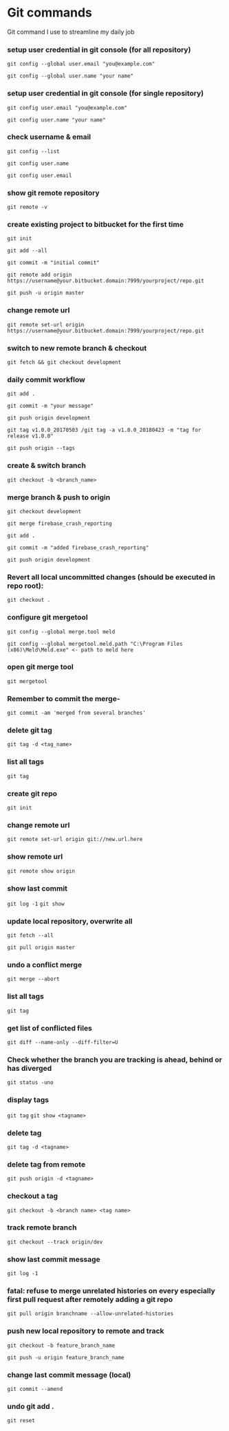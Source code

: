 # Git commands
Git command I use to streamline my daily job

### setup user credential in git console (for all repository)

`git config --global user.email "you@example.com"`

`git config --global user.name "your name"`

### setup user credential in git console (for single repository)

`git config user.email "you@example.com"`

`git config user.name "your name"`

### check username & email

`git config --list`

`git config user.name`

`git config user.email`

### show git remote repository

`git remote -v`


### create existing project to bitbucket for the first time

`git init`

`git add --all`

`git commit -m "initial commit"`

`git remote add origin https://username@your.bitbucket.domain:7999/yourproject/repo.git`

`git push -u origin master`

### change remote url

`git remote set-url origin https://username@your.bitbucket.domain:7999/yourproject/repo.git`

### switch to new remote branch & checkout

`git fetch && git checkout development`

### daily commit workflow

`git add .`

`git commit -m "your message"`

`git push origin development`

`git tag v1.0.0_20170503 /git tag -a v1.0.0_20180423 -m "tag for release v1.0.0"`

`git push origin --tags`

### create & switch branch

`git checkout -b <branch_name>`

### merge branch & push to origin

`git checkout development`

`git merge firebase_crash_reporting`

`git add .`

`git commit -m "added firebase_crash_reporting"`

`git push origin development`

### Revert all local uncommitted changes (should be executed in repo root):

`git checkout .`

### configure git mergetool

`git config --global merge.tool meld`

`git config --global mergetool.meld.path "C:\Program Files (x86)\Meld\Meld.exe" <- path to meld here`

### open git merge tool

`git mergetool`

### Remember to commit the merge-

`git commit -am 'merged from several branches'`

### delete git tag

`git tag -d <tag_name>`

### list all tags

`git tag`

### create git repo

`git init`

### change remote url

`git remote set-url origin git://new.url.here`

### show remote url

`git remote show origin`

### show last commit

`git log -1`
`git show`

### update local repository, overwrite all

`git fetch --all`

`git pull origin master`

### undo a conflict merge

`git merge --abort`

### list all tags

`git tag`

### get list of conflicted files

`git diff --name-only --diff-filter=U`

### Check whether the branch you are tracking is ahead, behind or has diverged

`git status -uno`

### display tags

`git tag`
`git show <tagname>`

### delete tag

`git tag -d <tagname>`

### delete tag from remote

`git push origin -d <tagname>`

### checkout a tag

`git checkout -b <branch name> <tag name>`

### track remote branch

`git checkout --track origin/dev`

### show last commit message

`git log -1`

### fatal: refuse to merge unrelated histories on every especially first pull request after remotely adding a git repo

`git pull origin branchname --allow-unrelated-histories`

### push new local repository to remote and track

`git checkout -b feature_branch_name`

`git push -u origin feature_branch_name`

### change last commit message (local)

`git commit --amend`

### undo git add .

`git reset`
